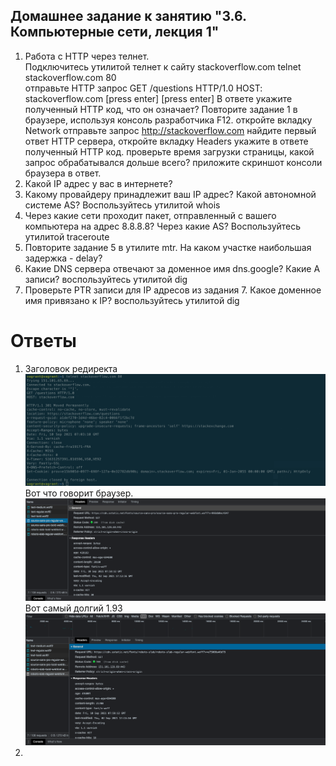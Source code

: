 ## Домашнее задание к занятию "3.6. Компьютерные сети, лекция 1"
1.  Работа c HTTP через телнет.  
Подключитесь утилитой телнет к сайту stackoverflow.com telnet stackoverflow.com 80  
отправьте HTTP запрос
GET /questions HTTP/1.0
HOST: stackoverflow.com
[press enter]
[press enter]
В ответе укажите полученный HTTP код, что он означает?
Повторите задание 1 в браузере, используя консоль разработчика F12.
откройте вкладку Network
отправьте запрос http://stackoverflow.com
найдите первый ответ HTTP сервера, откройте вкладку Headers
укажите в ответе полученный HTTP код.
проверьте время загрузки страницы, какой запрос обрабатывался дольше всего?
приложите скриншот консоли браузера в ответ.
2.  Какой IP адрес у вас в интернете?  
3.  Какому провайдеру принадлежит ваш IP адрес? Какой автономной системе AS? Воспользуйтесь утилитой whois  
4.  Через какие сети проходит пакет, отправленный с вашего компьютера на адрес 8.8.8.8? Через какие AS? Воспользуйтесь утилитой traceroute  
5.  Повторите задание 5 в утилите mtr. На каком участке наибольшая задержка - delay?  
6.  Какие DNS сервера отвечают за доменное имя dns.google? Какие A записи? воспользуйтесь утилитой   dig
7.  Проверьте PTR записи для IP адресов из задания 7. Какое доменное имя привязано к IP? воспользуйтесь утилитой dig  


# Ответы
1.  Заголовок редиректа  
![photo](301.png)  
Вот что говорит браузер.
![photo](302.png)  
Вот самый долгий 1.93  
![photo](303.png)
2.  
